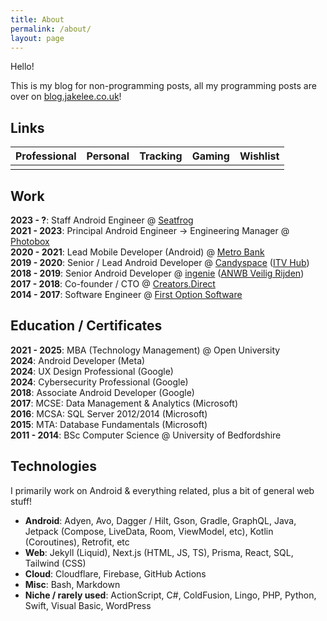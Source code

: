 ```yaml
---
title: About
permalink: /about/
layout: page
---
```


<script src="https://kit.fontawesome.com/815222ff50.js" crossorigin="anonymous"></script>

<style>
    .fa-brands, .fa-solid {
        font-size: 36px;
    }
</style>

Hello!

This is my blog for non-programming posts, all my programming posts are over on [blog.jakelee.co.uk](https://blog.jakelee.co.uk)!

## Links

|                                                                                                                              Professional                                                                                                                               |                                                                                                                                   Personal                                                                                                                                    |                                                                                                                                      Tracking                                                                                                                                       |                                                                                                    Gaming                                                                                                    |                                         Wishlist                                         |
| :---------------------------------------------------------------------------------------------------------------------------------------------------------------------------------------------------------------------------------------------------------------------: | :---------------------------------------------------------------------------------------------------------------------------------------------------------------------------------------------------------------------------------------------------------------------------: | :---------------------------------------------------------------------------------------------------------------------------------------------------------------------------------------------------------------------------------------------------------------------------------: | :----------------------------------------------------------------------------------------------------------------------------------------------------------------------------------------------------------: | :--------------------------------------------------------------------------------------: |
| <a href="https://www.linkedin.com/in/jake-lee"><i class="fa-brands fa-linkedin-in"></i></a> <a href="https://github.com/JakeSteam"><i class="fa-brands fa-github"></i></a> <a href="https://stackoverflow.com/u/608312"><i class="fa-brands fa-stack-overflow"></i></a> | <a href="https://www.twitter.com/jakeleeuk/"><i class="fa-brands fa-twitter"></i></a> <a href="https://www.reddit.com/user/JakeSteam/"><i class="fa-brands fa-reddit-alien"></i></a> <a href="https://www.instagram.com/jakeleeuk"><i class="fa-brands fa-instagram"></i></a> | <a href="https://open.spotify.com/user/1158672316"><i class="fa-brands fa-spotify"></i></a> <a href="https://www.goodreads.com/JakeSteam"><i class="fa-brands fa-goodreads-g"></i></a> <a href="https://www.imdb.com/user/ur67633144/ratings"><i class="fa-brands fa-imdb"></i></a> | <a href="https://account.xbox.com/en-gb/profile?gamertag=JakeLeeUK"><i class="fa-brands fa-xbox"></i></a> <a href="https://steamcommunity.com/id/jakethemedic"><i class="fa-brands fa-steam-symbol"></i></a> | <a href="https://notes.jakelee.co.uk/wishlist.html"><i class="fa-solid fa-gift"></i></a> |

## Work

**2023 - ?**: Staff Android Engineer @ [Seatfrog](https://play.google.com/store/apps/details?id=au.com.seatfrog.icarus)<br>
**2021 - 2023**: Principal Android Engineer -> Engineering Manager @ [Photobox](https://play.google.com/store/apps/details?id=com.photobox.android)<br>
**2020 - 2021**: Lead Mobile Developer (Android) @ [Metro Bank](https://play.google.com/store/apps/details?id=uk.co.metrobankonline.mobile.android.production)<br>
**2019 - 2020**: Senior / Lead Android Developer @ [Candyspace](https://www.candyspace.com/) ([ITV Hub](https://play.google.com/store/apps/details?id=air.ITVMobilePlayer))<br>
**2018 - 2019**: Senior Android Developer @ [ingenie](https://www.ingenie.com/) ([ANWB Veilig Rijden](https://play.google.com/store/apps/details?id=nl.anwb.veiligrijdenautoverzekeringsensor))<br>
**2017 - 2018**: Co-founder / CTO @ [Creators.Direct](https://creators.direct/)<br>
**2014 - 2017**: Software Engineer @ [First Option Software](https://www.firstoptionsoftware.com/)

## Education / Certificates

**2021 - 2025**: MBA (Technology Management) @ Open University<br>
**2024**: Android Developer (Meta)<br>
**2024**: UX Design Professional (Google)<br>
**2024**: Cybersecurity Professional (Google)<br>
**2018**: Associate Android Developer (Google)<br>
**2017**: MCSE: Data Management & Analytics (Microsoft)<br>
**2016**: MCSA: SQL Server 2012/2014 (Microsoft)<br>
**2015**: MTA: Database Fundamentals (Microsoft)<br>
**2011 - 2014**: BSc Computer Science @ University of Bedfordshire

## Technologies

I primarily work on Android & everything related, plus a bit of general web stuff!

- **Android**: Adyen, Avo, Dagger / Hilt, Gson, Gradle, GraphQL, Java, Jetpack (Compose, LiveData, Room, ViewModel, etc), Kotlin (Coroutines), Retrofit, etc
- **Web**: Jekyll (Liquid), Next.js (HTML, JS, TS), Prisma, React, SQL, Tailwind (CSS)
- **Cloud**: Cloudflare, Firebase, GitHub Actions
- **Misc**: Bash, Markdown
- **Niche / rarely used**: ActionScript, C#, ColdFusion, Lingo, PHP, Python, Swift, Visual Basic, WordPress
